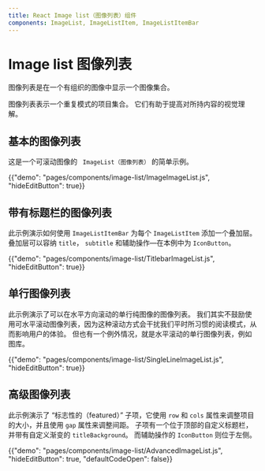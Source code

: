 ```yaml
---
title: React Image list（图像列表）组件
components: ImageList, ImageListItem, ImageListItemBar
---
```


# Image list 图像列表

<p class="description">图像列表是在一个有组织的图像中显示一个图像集合。</p>

图像列表表示一个重复模式的项目集合。 它们有助于提高对所持内容的视觉理解。

## 基本的图像列表

这是一个可滚动图像的 ` ImageList（图像列表）` 的简单示例。

{{"demo": "pages/components/image-list/ImageImageList.js", "hideEditButton": true}}

## 带有标题栏的图像列表

此示例演示如何使用 `ImageListItemBar` 为每个 `ImageListItem` 添加一个叠加层。 叠加层可以容纳 `title`， `subtitle` 和辅助操作—在本例中为 `IconButton`。

{{"demo": "pages/components/image-list/TitlebarImageList.js", "hideEditButton": true}}

## 单行图像列表

此示例演示了可以在水平方向滚动的单行纯图像的图像列表。 我们其实不鼓励使用可水平滚动图像列表，因为这种滚动方式会干扰我们平时所习惯的阅读模式，从而影响用户的体验。 但也有一个例外情况，就是水平滚动的单行图像列表，例如图库。

{{"demo": "pages/components/image-list/SingleLineImageList.js", "hideEditButton": true}}

## 高级图像列表

此示例演示了 “标志性的（featured）” 子项，它使用 `row` 和 `cols` 属性来调整项目的大小，并且使用 `gap`  属性来调整间距。 子项有一个位于顶部的自定义标题栏，并带有自定义渐变的 `titleBackground`。 而辅助操作的 `IconButton` 则位于左侧。

{{"demo": "pages/components/image-list/AdvancedImageList.js", "hideEditButton": true, "defaultCodeOpen": false}}
